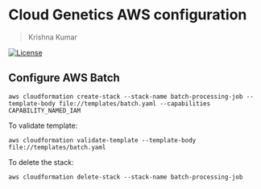 # Cloud Genetics AWS configuration
> Krishna Kumar

[![License](https://img.shields.io/badge/license-CC--By--SA--4.0-brightgreen.svg)](https://raw.githubusercontent.com/cloudgenetics/aws/main/LICENSE.md)

## Configure AWS Batch
```
aws cloudformation create-stack --stack-name batch-processing-job --template-body file://templates/batch.yaml --capabilities CAPABILITY_NAMED_IAM
```

To validate template:
```
aws cloudformation validate-template --template-body file://templates/batch.yaml
```

To delete the stack:
```
aws cloudformation delete-stack --stack-name batch-processing-job
```